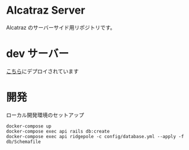 # Alcatraz Server

Alcatraz のサーバーサイド用リポジトリです。

# dev サーバー

[こちら](http://118.27.6.245:8000)にデプロイされています

# 開発

ローカル開発環境のセットアップ

```
docker-compose up
docker-compose exec api rails db:create
docker-compose exec api ridgepole -c config/database.yml --apply -f db/Schemafile
```
